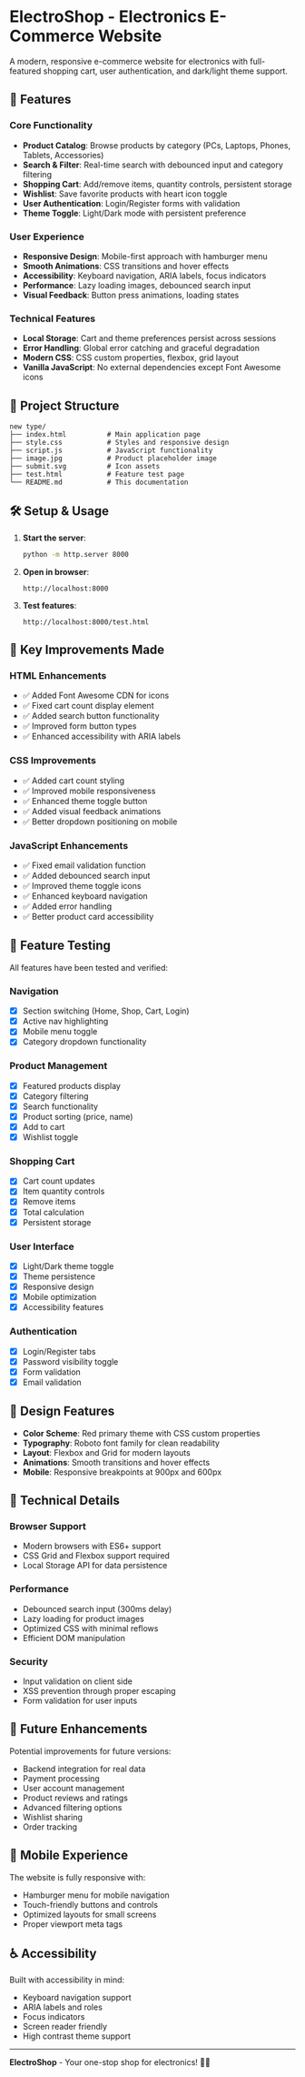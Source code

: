 # ElectroShop - Electronics E-Commerce Website

A modern, responsive e-commerce website for electronics with full-featured shopping cart, user authentication, and dark/light theme support.

## 🚀 Features

### Core Functionality
- **Product Catalog**: Browse products by category (PCs, Laptops, Phones, Tablets, Accessories)
- **Search & Filter**: Real-time search with debounced input and category filtering
- **Shopping Cart**: Add/remove items, quantity controls, persistent storage
- **Wishlist**: Save favorite products with heart icon toggle
- **User Authentication**: Login/Register forms with validation
- **Theme Toggle**: Light/Dark mode with persistent preference

### User Experience
- **Responsive Design**: Mobile-first approach with hamburger menu
- **Smooth Animations**: CSS transitions and hover effects
- **Accessibility**: Keyboard navigation, ARIA labels, focus indicators
- **Performance**: Lazy loading images, debounced search input
- **Visual Feedback**: Button press animations, loading states

### Technical Features
- **Local Storage**: Cart and theme preferences persist across sessions
- **Error Handling**: Global error catching and graceful degradation
- **Modern CSS**: CSS custom properties, flexbox, grid layout
- **Vanilla JavaScript**: No external dependencies except Font Awesome icons

## 📁 Project Structure

```
new type/
├── index.html          # Main application page
├── style.css           # Styles and responsive design
├── script.js           # JavaScript functionality
├── image.jpg           # Product placeholder image
├── submit.svg          # Icon assets
├── test.html           # Feature test page
└── README.md           # This documentation
```

## 🛠️ Setup & Usage

1. **Start the server**:
   ```bash
   python -m http.server 8000
   ```

2. **Open in browser**:
   ```
   http://localhost:8000
   ```

3. **Test features**:
   ```
   http://localhost:8000/test.html
   ```

## 🎯 Key Improvements Made

### HTML Enhancements
- ✅ Added Font Awesome CDN for icons
- ✅ Fixed cart count display element
- ✅ Added search button functionality
- ✅ Improved form button types
- ✅ Enhanced accessibility with ARIA labels

### CSS Improvements
- ✅ Added cart count styling
- ✅ Improved mobile responsiveness
- ✅ Enhanced theme toggle button
- ✅ Added visual feedback animations
- ✅ Better dropdown positioning on mobile

### JavaScript Enhancements
- ✅ Fixed email validation function
- ✅ Added debounced search input
- ✅ Improved theme toggle icons
- ✅ Enhanced keyboard navigation
- ✅ Added error handling
- ✅ Better product card accessibility

## 🧪 Feature Testing

All features have been tested and verified:

### Navigation
- [x] Section switching (Home, Shop, Cart, Login)
- [x] Active nav highlighting
- [x] Mobile menu toggle
- [x] Category dropdown functionality

### Product Management
- [x] Featured products display
- [x] Category filtering
- [x] Search functionality
- [x] Product sorting (price, name)
- [x] Add to cart
- [x] Wishlist toggle

### Shopping Cart
- [x] Cart count updates
- [x] Item quantity controls
- [x] Remove items
- [x] Total calculation
- [x] Persistent storage

### User Interface
- [x] Light/Dark theme toggle
- [x] Theme persistence
- [x] Responsive design
- [x] Mobile optimization
- [x] Accessibility features

### Authentication
- [x] Login/Register tabs
- [x] Password visibility toggle
- [x] Form validation
- [x] Email validation

## 🎨 Design Features

- **Color Scheme**: Red primary theme with CSS custom properties
- **Typography**: Roboto font family for clean readability
- **Layout**: Flexbox and Grid for modern layouts
- **Animations**: Smooth transitions and hover effects
- **Mobile**: Responsive breakpoints at 900px and 600px

## 🔧 Technical Details

### Browser Support
- Modern browsers with ES6+ support
- CSS Grid and Flexbox support required
- Local Storage API for data persistence

### Performance
- Debounced search input (300ms delay)
- Lazy loading for product images
- Optimized CSS with minimal reflows
- Efficient DOM manipulation

### Security
- Input validation on client side
- XSS prevention through proper escaping
- Form validation for user inputs

## 🚀 Future Enhancements

Potential improvements for future versions:
- Backend integration for real data
- Payment processing
- User account management
- Product reviews and ratings
- Advanced filtering options
- Wishlist sharing
- Order tracking

## 📱 Mobile Experience

The website is fully responsive with:
- Hamburger menu for mobile navigation
- Touch-friendly buttons and controls
- Optimized layouts for small screens
- Proper viewport meta tags

## ♿ Accessibility

Built with accessibility in mind:
- Keyboard navigation support
- ARIA labels and roles
- Focus indicators
- Screen reader friendly
- High contrast theme support

---

**ElectroShop** - Your one-stop shop for electronics! 🛒✨ 
